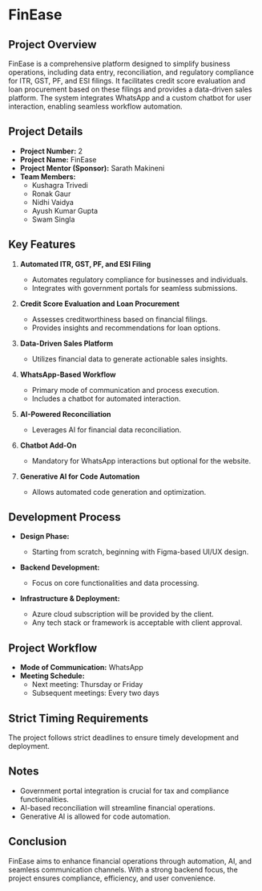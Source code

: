 # FinEase

## Project Overview
FinEase is a comprehensive platform designed to simplify business operations, including data entry, reconciliation, and regulatory compliance for ITR, GST, PF, and ESI filings. It facilitates credit score evaluation and loan procurement based on these filings and provides a data-driven sales platform. The system integrates WhatsApp and a custom chatbot for user interaction, enabling seamless workflow automation.

## Project Details
- **Project Number:** 2  
- **Project Name:** FinEase  
- **Project Mentor (Sponsor):** Sarath Makineni  
- **Team Members:**  
  - Kushagra Trivedi  
  - Ronak Gaur  
  - Nidhi Vaidya  
  - Ayush Kumar Gupta  
  - Swam Singla  

## Key Features
1. **Automated ITR, GST, PF, and ESI Filing**  
   - Automates regulatory compliance for businesses and individuals.  
   - Integrates with government portals for seamless submissions.  

2. **Credit Score Evaluation and Loan Procurement**  
   - Assesses creditworthiness based on financial filings.  
   - Provides insights and recommendations for loan options.  

3. **Data-Driven Sales Platform**  
   - Utilizes financial data to generate actionable sales insights.  

4. **WhatsApp-Based Workflow**  
   - Primary mode of communication and process execution.  
   - Includes a chatbot for automated interaction.  

5. **AI-Powered Reconciliation**  
   - Leverages AI for financial data reconciliation.  

6. **Chatbot Add-On**  
   - Mandatory for WhatsApp interactions but optional for the website.  

7. **Generative AI for Code Automation**  
   - Allows automated code generation and optimization.  

## Development Process
- **Design Phase:**  
  - Starting from scratch, beginning with Figma-based UI/UX design.  
  
- **Backend Development:**  
  - Focus on core functionalities and data processing.  

- **Infrastructure & Deployment:**  
  - Azure cloud subscription will be provided by the client.  
  - Any tech stack or framework is acceptable with client approval.  

## Project Workflow
- **Mode of Communication:** WhatsApp  
- **Meeting Schedule:**  
  - Next meeting: Thursday or Friday  
  - Subsequent meetings: Every two days  

## Strict Timing Requirements
The project follows strict deadlines to ensure timely development and deployment.

## Notes
- Government portal integration is crucial for tax and compliance functionalities.  
- AI-based reconciliation will streamline financial operations.  
- Generative AI is allowed for code automation.  

## Conclusion
FinEase aims to enhance financial operations through automation, AI, and seamless communication channels. With a strong backend focus, the project ensures compliance, efficiency, and user convenience.


